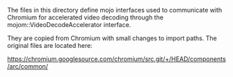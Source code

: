The files in this directory define mojo interfaces used to communicate with
Chromium for accelerated video decoding through the
mojom::VideoDecodeAccelerator interface.

They are copied from Chromium with small changes to import paths. The original
files are located here:

https://chromium.googlesource.com/chromium/src.git/+/HEAD/components/arc/common/
